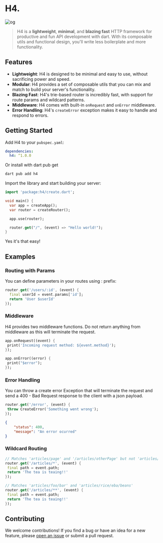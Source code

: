 # H4.

![og](https://assets.uploadfast.dev/h4-dev.png)

> H4 is a **lightweight**, **minimal**, and **blazing fast** HTTP framework for productive and fun
> API development with dart. With its composable utils and functional design, you'll write less
> boilerplate and more functionality.

## Features

- **Lightweight**: H4 is designed to be minimal and easy to use, without sacrificing power and
  speed.
- **Modular**: H4 provides a set of composable utils that you can mix and match to build your
  server's functionality.
- **Blazing Fast**: H4's trie-based router is incredibly fast, with support for route params and
  wildcard patterns.
- **Middleware**: H4 comes with built-in `onRequest` and `onError` middleware.
- **Error Handling**: H4's `createError` exception makes it easy to handle and respond to errors.

## Getting Started

Add H4 to your `pubspec.yaml`:

```yaml
dependencies:
  h4: ^1.0.0
```

Or install with dart pub get

```powershell
dart pub add h4
```

Import the library and start building your server:

```dart
import 'package:h4/create.dart';

void main() {
  var app = createApp();
  var router = createRouter();

  app.use(router);

  router.get("/", (event) => "Hello world!");
}
```

Yes it's that easy!

## Examples

### Routing with Params

You can define parameters in your routes using : prefix:

```dart
router.get('/users/:id', (event) {
  final userId = event.params['id'];
  return 'User $userId'
});
```

### Middleware

H4 provides two middleware functions. Do not return anything from middleware as this will terminate
the request.

```dart
app.onRequest((event) {
 print('Incoming request method: ${event.method}');
});

app.onError((error) {
 print("$error");
});
```

### Error Handling

You can throw a create error Exception that will terminate the request and send a 400 - Bad Request
response to the client with a json payload.

```dart
router.get('/error', (event) {
 throw CreateError('Something went wrong');
});
```

```json
{
	"status": 400,
	"message": "An error ocurred"
}
```

### Wildcard Routing

```dart
// Matches 'articles/page' and '/articles/otherPage' but not 'articles/page/otherPage'
router.get('/articles/*', (event) {
 final path = event.path;
 return 'The tea is teaing!!'
});
```

```dart
// Matches 'articles/foo/bar' and 'articles/rice/eba/beans'
router.get('/articles/**', (event) {
 final path = event.path;
 return 'The tea is teaing!!'
});
```

## Contributing

We welcome contributions! If you find a bug or have an idea for a new feature, please
[open an issue](https://github.com/iyifr/h4/issues/new) or submit a pull request.
